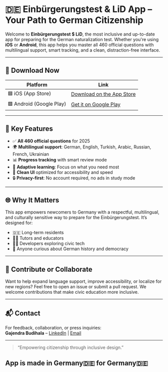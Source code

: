 # 🇩🇪 Einbürgerungstest & LiD App – Your Path to German Citizenship

Welcome to **Einbürgerungstest $ LiD**, the most inclusive and up-to-date app for preparing for the German naturalization test. Whether you're using **iOS** or **Android**, this app helps you master all 460 official questions with multilingual support, smart tracking, and a clean, distraction-free interface.

---

## 📱 Download Now

| Platform | Link |
|----------|------|
| 🟦 iOS (App Store) | [Download on the App Store](https://apps.apple.com/us/app/einb%C3%BCrgerungstest-2025-app/id6753904780) |
| 🟩 Android (Google Play) | [Get it on Google Play](https://play.google.com/store/apps/details?id=com.einburgerapp.premium&hl=en) |

---

## 🎯 Key Features

- ✅ **All 460 official questions** for 2025
- 🌍 **Multilingual support**: German, English, Turkish, Arabic, Russian, French, Ukrainian
- 📊 **Progress tracking** with smart review mode
- 🧠 **Adaptive learning**: Focus on what you need most
- 🎨 **Clean UI** optimized for accessibility and speed
- 🔒 **Privacy-first**: No account required, no ads in study mode

---

## 🌐 Why It Matters

This app empowers newcomers to Germany with a respectful, multilingual, and culturally sensitive way to prepare for the Einbürgerungstest. It’s designed for:

- 🇩🇪 Long-term residents
- 🧑‍🏫 Tutors and educators
- 🧑‍💻 Developers exploring civic tech
- 🧭 Anyone curious about German history and democracy

---

## 🤝 Contribute or Collaborate

Want to help expand language support, improve accessibility, or localize for new regions? Feel free to open an issue or submit a pull request. We welcome contributions that make civic education more inclusive.

---

## 📬 Contact

For feedback, collaboration, or press inquiries:  
**Gajendra Budihala** – [LinkedIn](https://www.linkedin.com/in/gajendra-babu) | [Email](mailto:g.innerpeacemaster@gmail.com)

---

> “Empowering citizenship through inclusive design.”

## App is made in Germany🇩🇪 for Germany🇩🇪
